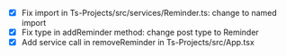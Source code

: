 - [x] Fix import in Ts-Projects/src/services/Reminder.ts: change to named import
- [x] Fix type in addReminder method: change post type to Reminder
- [x] Add service call in removeReminder in Ts-Projects/src/App.tsx
